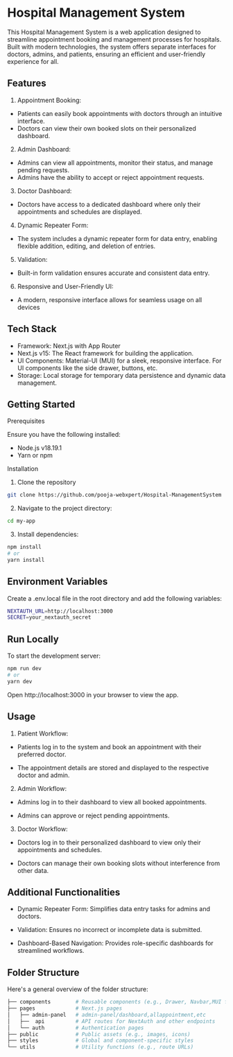 

# Hospital Management System

This Hospital Management System is a web application designed to streamline appointment booking and management processes for hospitals. Built with modern technologies, the system offers separate interfaces for doctors, admins, and patients, ensuring an efficient and user-friendly experience for all.


## Features

1. Appointment Booking:
- Patients can easily book appointments with doctors through an intuitive interface.
- Doctors can view their own booked slots on their personalized dashboard.
2. Admin Dashboard:

- Admins can view all appointments, monitor their status, and manage pending requests.
- Admins have the ability to accept or reject appointment requests.

3. Doctor Dashboard:
- Doctors have access to a dedicated dashboard where only their appointments and schedules are displayed.
4. Dynamic Repeater Form:

- The system includes a dynamic repeater form for data entry, enabling flexible addition, editing, and deletion of entries.

5. Validation:

- Built-in form validation ensures accurate and consistent data entry.

6. Responsive and User-Friendly UI:

- A modern, responsive interface allows for seamless usage on all devices


## Tech Stack

- Framework: Next.js with App Router
- Next.js v15: The React framework for building the application.
- UI Components: Material-UI (MUI) for a sleek, responsive interface. For UI components like the side drawer, buttons, etc.
- Storage: Local storage for temporary data persistence and dynamic data management.

## Getting Started
Prerequisites

Ensure you have the following installed:

- Node.js v18.19.1
- Yarn or npm

Installation

1. Clone the repository

```bash
git clone https://github.com/pooja-webxpert/Hospital-ManagementSystem
```
2. Navigate to the project directory:

```bash
cd my-app
```
3. Install dependencies:

```bash
npm install
# or
yarn install

```
## Environment Variables

Create a .env.local file in the root directory and add the following variables:

```bash
NEXTAUTH_URL=http://localhost:3000
SECRET=your_nextauth_secret
```

## Run Locally

To start the development server:

```bash
npm run dev
# or
yarn dev
```
Open http://localhost:3000 in your browser to view the app.



## Usage

1. Patient Workflow:

- Patients log in to the system and book an appointment with their preferred doctor.

- The appointment details are stored and displayed to the respective doctor and admin.

2. Admin Workflow:

- Admins log in to their dashboard to view all booked appointments.

- Admins can approve or reject pending appointments.

3. Doctor Workflow:

- Doctors log in to their personalized dashboard to view only their appointments and schedules.

- Doctors can manage their own booking slots without interference from other data.

## Additional Functionalities

- Dynamic Repeater Form: Simplifies data entry tasks for admins and doctors.

- Validation: Ensures no incorrect or incomplete data is submitted.

- Dashboard-Based Navigation: Provides role-specific dashboards for streamlined workflows.

## Folder Structure
Here's a general overview of the folder structure:


```bash
├── components        # Reusable components (e.g., Drawer, Navbar,MUI forms,validations,tabs,modals)
├── pages             # Next.js pages
│   ├── admin-panel   # admin-panel/dashboard,allappointment,etc
│   ├──  api          # API routes for NextAuth and other endpoints
│   └── auth          # Authentication pages
├── public            # Public assets (e.g., images, icons)
├── styles            # Global and component-specific styles
└── utils             # Utility functions (e.g., route URLs)
```


